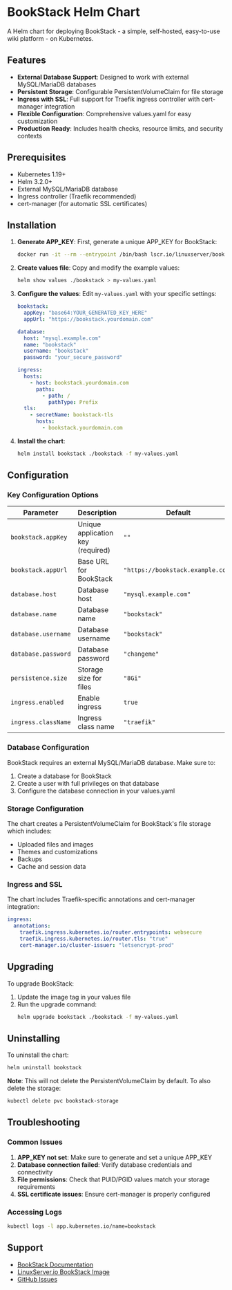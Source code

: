 # BookStack Helm Chart

A Helm chart for deploying BookStack - a simple, self-hosted, easy-to-use wiki platform - on Kubernetes.

## Features

- **External Database Support**: Designed to work with external MySQL/MariaDB databases
- **Persistent Storage**: Configurable PersistentVolumeClaim for file storage
- **Ingress with SSL**: Full support for Traefik ingress controller with cert-manager integration
- **Flexible Configuration**: Comprehensive values.yaml for easy customization
- **Production Ready**: Includes health checks, resource limits, and security contexts

## Prerequisites

- Kubernetes 1.19+
- Helm 3.2.0+
- External MySQL/MariaDB database
- Ingress controller (Traefik recommended)
- cert-manager (for automatic SSL certificates)

## Installation

1. **Generate APP_KEY**: First, generate a unique APP_KEY for BookStack:
   ```bash
   docker run -it --rm --entrypoint /bin/bash lscr.io/linuxserver/bookstack:latest appkey
   ```

2. **Create values file**: Copy and modify the example values:
   ```bash
   helm show values ./bookstack > my-values.yaml
   ```

3. **Configure the values**: Edit `my-values.yaml` with your specific settings:
   ```yaml
   bookstack:
     appKey: "base64:YOUR_GENERATED_KEY_HERE"
     appUrl: "https://bookstack.yourdomain.com"
   
   database:
     host: "mysql.example.com"
     name: "bookstack"
     username: "bookstack"
     password: "your_secure_password"
   
   ingress:
     hosts:
       - host: bookstack.yourdomain.com
         paths:
           - path: /
             pathType: Prefix
     tls:
       - secretName: bookstack-tls
         hosts:
           - bookstack.yourdomain.com
   ```

4. **Install the chart**:
   ```bash
   helm install bookstack ./bookstack -f my-values.yaml
   ```

## Configuration

### Key Configuration Options

| Parameter | Description | Default |
|-----------|-------------|---------|
| `bookstack.appKey` | Unique application key (required) | `""` |
| `bookstack.appUrl` | Base URL for BookStack | `"https://bookstack.example.com"` |
| `database.host` | Database host | `"mysql.example.com"` |
| `database.name` | Database name | `"bookstack"` |
| `database.username` | Database username | `"bookstack"` |
| `database.password` | Database password | `"changeme"` |
| `persistence.size` | Storage size for files | `"8Gi"` |
| `ingress.enabled` | Enable ingress | `true` |
| `ingress.className` | Ingress class name | `"traefik"` |

### Database Configuration

BookStack requires an external MySQL/MariaDB database. Make sure to:

1. Create a database for BookStack
2. Create a user with full privileges on that database
3. Configure the database connection in your values.yaml

### Storage Configuration

The chart creates a PersistentVolumeClaim for BookStack's file storage which includes:
- Uploaded files and images
- Themes and customizations  
- Backups
- Cache and session data

### Ingress and SSL

The chart includes Traefik-specific annotations and cert-manager integration:

```yaml
ingress:
  annotations:
    traefik.ingress.kubernetes.io/router.entrypoints: websecure
    traefik.ingress.kubernetes.io/router.tls: "true"
    cert-manager.io/cluster-issuer: "letsencrypt-prod"
```

## Upgrading

To upgrade BookStack:

1. Update the image tag in your values file
2. Run the upgrade command:
   ```bash
   helm upgrade bookstack ./bookstack -f my-values.yaml
   ```

## Uninstalling

To uninstall the chart:

```bash
helm uninstall bookstack
```

**Note**: This will not delete the PersistentVolumeClaim by default. To also delete the storage:

```bash
kubectl delete pvc bookstack-storage
```

## Troubleshooting

### Common Issues

1. **APP_KEY not set**: Make sure to generate and set a unique APP_KEY
2. **Database connection failed**: Verify database credentials and connectivity
3. **File permissions**: Check that PUID/PGID values match your storage requirements
4. **SSL certificate issues**: Ensure cert-manager is properly configured

### Accessing Logs

```bash
kubectl logs -l app.kubernetes.io/name=bookstack
```

## Support

- [BookStack Documentation](https://www.bookstackapp.com/docs/)
- [LinuxServer.io BookStack Image](https://docs.linuxserver.io/images/docker-bookstack)
- [GitHub Issues](https://github.com/BookStackApp/BookStack/issues)